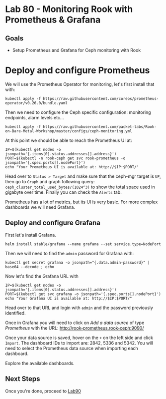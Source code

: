 # Lab 80 - Monitoring Rook with Prometheus & Grafana

## Goals

* Setup Prometheus and Grafana for Ceph monitoring with Rook

# Deploy and configure Prometheus

We will use the Prometheus Operator for monitoring, let's first install that with:
```
kubectl apply -f https://raw.githubusercontent.com/coreos/prometheus-operator/v0.26.0/bundle.yaml
```
Then we need to configure the Ceph specific configuration: monitoring endpoints, alarm levels etc...
```
kubectl apply -f https://raw.githubusercontent.com/packet-labs/Rook-on-Bare-Metal-Workshop/master/configs/ceph-monitoring.yml
```

At this point we should be able to reach the Prometheus UI at:
```
IP=$(kubectl get nodes -o jsonpath='{.items[0].status.addresses[].address}')
PORT=$(kubectl -n rook-ceph get svc rook-prometheus -o jsonpath='{.spec.ports[].nodePort}')
echo "Your Prometheus UI is available at: http://$IP:$PORT/"
```

Head over to `Status > Target` and make sure that the ceph-mgr target is `UP`, then go to `Graph` and graph following query:
`ceph_cluster_total_used_bytes/(1024^3)` to show the total space used in gigabyte over time.
Finally you can check the `Alerts` tab.

Prometheus has a lot of metrics, but its UI is very basic. For more complex dashboards we will need Grafana.

## Deploy and configure Grafana

First let's install Grafana.

```
helm install stable/grafana --name grafana --set service.type=NodePort
```
Then we will need to find the `admin` password for Grafana with:
```
kubectl get secret grafana -o jsonpath="{.data.admin-password}" | base64 --decode ; echo
```

Now let's find the Grafana URL with
```
IP=$(kubectl get nodes -o jsonpath='{.items[0].status.addresses[].address}')
PORT=$(kubectl get svc grafana -o jsonpath='{.spec.ports[].nodePort}')
echo "Your Grafana UI is available at: http://$IP:$PORT/"
```
Head over to that URL and login with `admin` and the password previously identified.

Once in Grafana you will need to click on *Add a data source* of type *Prometheus* with the URL: http://rook-prometheus.rook-ceph:9090/

Once your data source is saved, hover on the `+` on the left side and click `Import`.
The dashboard IDs to import are: 2842, 5336 and 5342.
You will need to select the Prometheus data source when importing each dashboard.

Explore the available dashboards.


## Next Steps

Once you're done, proceed to [Lab90](Lab90.md)
